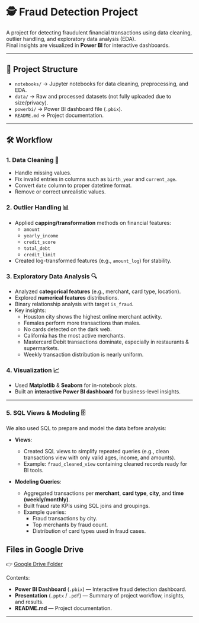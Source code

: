 # 🕵️ Fraud Detection Project

A project for detecting fraudulent financial transactions using data cleaning, outlier handling, and exploratory data analysis (EDA).  
Final insights are visualized in **Power BI** for interactive dashboards.

---

## 📂 Project Structure
- `notebooks/` → Jupyter notebooks for data cleaning, preprocessing, and EDA.
- `data/` → Raw and processed datasets (not fully uploaded due to size/privacy).
- `powerbi/` → Power BI dashboard file (`.pbix`).
- `README.md` → Project documentation.

---

## 🛠️ Workflow

### 1. Data Cleaning 🧹
- Handle missing values.
- Fix invalid entries in columns such as `birth_year` and `current_age`.
- Convert `date` column to proper datetime format.
- Remove or correct unrealistic values.

### 2. Outlier Handling 📊
- Applied **capping/transformation** methods on financial features:
  - `amount`
  - `yearly_income`
  - `credit_score`
  - `total_debt`
  - `credit_limit`
- Created log-transformed features (e.g., `amount_log`) for stability.

### 3. Exploratory Data Analysis 🔍
- Analyzed **categorical features** (e.g., merchant, card type, location).
- Explored **numerical features** distributions.
- Binary relationship analysis with target `is_fraud`.
- Key insights:
  - Houston city shows the highest online merchant activity.
  - Females perform more transactions than males.
  - No cards detected on the dark web.
  - California has the most active merchants.
  - Mastercard Debit transactions dominate, especially in restaurants & supermarkets.
  - Weekly transaction distribution is nearly uniform.

### 4. Visualization 📈
- Used **Matplotlib** & **Seaborn** for in-notebook plots.
- Built an **interactive Power BI dashboard** for business-level insights.

---

### 5. SQL Views & Modeling 🗄️

We also used SQL to prepare and model the data before analysis:

- **Views**:
  - Created SQL views to simplify repeated queries (e.g., clean transactions view with only valid ages, income, and amounts).
  - Example: `fraud_cleaned_view` containing cleaned records ready for BI tools.

- **Modeling Queries**:
  - Aggregated transactions per **merchant**, **card type**, **city**, and **time (weekly/monthly)**.
  - Built fraud rate KPIs using SQL joins and groupings.
  - Example queries:
    - Fraud transactions by city.
    - Top merchants by fraud count.
    - Distribution of card types used in fraud cases.
## Files in Google Drive  

👉 [Google Drive Folder](https://drive.google.com/drive/u/0/folders/1KNkjoZBn6XR-MEXEDOxIEJxjQq79EVXD)  

Contents:  
- **Power BI Dashboard** (`.pbix`) — Interactive fraud detection dashboard.  
- **Presentation** (`.pptx` / `.pdf`) — Summary of project workflow, insights, and results.  
- **README.md** — Project documentation.  

---
